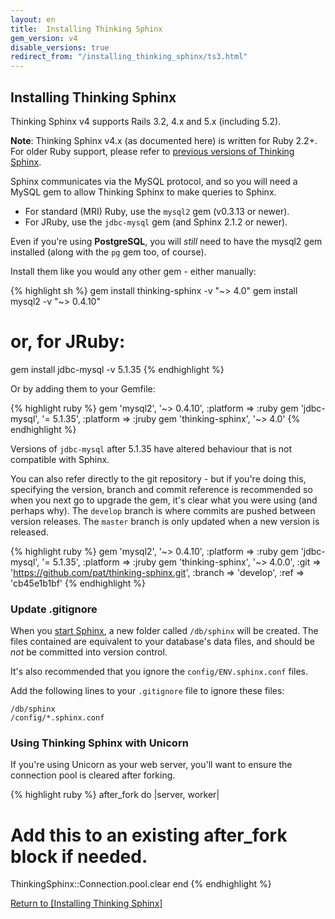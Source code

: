 ```yaml
---
layout: en
title:  Installing Thinking Sphinx
gem_version: v4
disable_versions: true
redirect_from: "/installing_thinking_sphinx/ts3.html"
---
```


## Installing Thinking Sphinx

Thinking Sphinx v4 supports Rails 3.2, 4.x and 5.x (including 5.2).

<div class="note">
  <p><strong>Note</strong>: Thinking Sphinx v4.x (as documented here) is written for Ruby 2.2+. For older Ruby support, please refer to <a href="../../v3/installing_thinking_sphinx.html">previous versions of Thinking Sphinx</a>.</p>
</div>

Sphinx communicates via the MySQL protocol, and so you will need a MySQL gem to allow Thinking Sphinx to make queries to Sphinx.

* For standard (MRI) Ruby, use the `mysql2` gem (v0.3.13 or newer).
* For JRuby, use the `jdbc-mysql` gem (and Sphinx 2.1.2 or newer).

Even if you're using **PostgreSQL**, you will _still_ need to have the mysql2 gem installed (along with the `pg` gem too, of course).

Install them like you would any other gem - either manually:

{% highlight sh %}
gem install thinking-sphinx -v "~> 4.0"
gem install mysql2 -v "~> 0.4.10"
# or, for JRuby:
gem install jdbc-mysql -v 5.1.35
{% endhighlight %}

Or by adding them to your Gemfile:

{% highlight ruby %}
gem 'mysql2',          '~> 0.4.10', :platform => :ruby
gem 'jdbc-mysql',      '= 5.1.35',  :platform => :jruby
gem 'thinking-sphinx', '~> 4.0'
{% endhighlight %}

Versions of `jdbc-mysql` after 5.1.35 have altered behaviour that is not compatible with Sphinx.

You can also refer directly to the git repository - but if you're doing this, specifying the version, branch and commit reference is recommended so when you next go to upgrade the gem, it's clear what you were using (and perhaps why). The `develop` branch is where commits are pushed between version releases. The `master` branch is only updated when a new version is released.

{% highlight ruby %}
gem 'mysql2',          '~> 0.4.10', :platform => :ruby
gem 'jdbc-mysql',      '= 5.1.35',  :platform => :jruby
gem 'thinking-sphinx', '~> 4.0.0',
  :git    => 'https://github.com/pat/thinking-sphinx.git',
  :branch => 'develop',
  :ref    => 'cb45e1b1bf'
{% endhighlight %}

### Update .gitignore

When you [start Sphinx](https://freelancing-gods.com/thinking-sphinx/v4/rake_tasks.html), a new folder called `/db/sphinx` will be created. The files contained are equivalent to your database's data files, and should be *not* be committed into version control.

It's also recommended that you ignore the `config/ENV.sphinx.conf` files.

Add the following lines to your `.gitignore` file to ignore these files:

```
/db/sphinx
/config/*.sphinx.conf
```

### Using Thinking Sphinx with Unicorn

If you're using Unicorn as your web server, you'll want to ensure the connection pool is cleared after forking.

{% highlight ruby %}
after_fork do |server, worker|
  # Add this to an existing after_fork block if needed.
  ThinkingSphinx::Connection.pool.clear
end
{% endhighlight %}

[Return to [Installing Thinking Sphinx]](../installing_thinking_sphinx.html)
